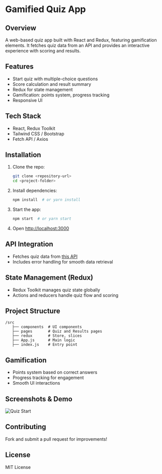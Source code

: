 # Gamified Quiz App

## Overview
A web-based quiz app built with React and Redux, featuring gamification elements. It fetches quiz data from an API and provides an interactive experience with scoring and results.

## Features
- Start quiz with multiple-choice questions  
- Score calculation and result summary  
- Redux for state management  
- Gamification: points system, progress tracking  
- Responsive UI  

## Tech Stack
- React, Redux Toolkit  
- Tailwind CSS / Bootstrap  
- Fetch API / Axios  

## Installation
1. Clone the repo:  
   ```bash
   git clone <repository-url>
   cd <project-folder>
   ```
2. Install dependencies:  
   ```bash
   npm install  # or yarn install
   ```
3. Start the app:  
   ```bash
   npm start  # or yarn start
   ```
4. Open [http://localhost:3000](http://localhost:3000)  

## API Integration
- Fetches quiz data from [this API](https://api.jsonserve.com/Uw5CrX)  
- Includes error handling for smooth data retrieval  

## State Management (Redux)
- Redux Toolkit manages quiz state globally  
- Actions and reducers handle quiz flow and scoring  

## Project Structure
```
/src
   ├── components  # UI components
   ├── pages       # Quiz and Results pages
   ├── redux       # Store, slices
   ├── App.js      # Main logic
   ├── index.js    # Entry point
```

## Gamification
- Points system based on correct answers  
- Progress tracking for engagement  
- Smooth UI interactions  

## Screenshots & Demo
![Quiz Start](https://drive.google.com/drive/folders/15nLcGZ5l4dO3HWKKT_RWWeAYQ32mxTkr?usp=drive_link)

## Contributing
Fork and submit a pull request for improvements!  

## License
MIT License
